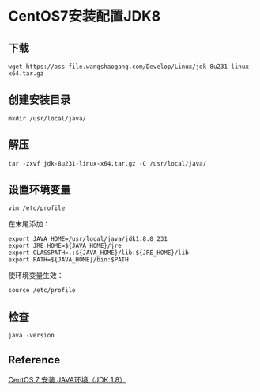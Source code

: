 # CentOS7安装配置JDK8

## 下载

```shell
wget https://oss-file.wangshaogang.com/Develop/Linux/jdk-8u231-linux-x64.tar.gz
```

## 创建安装目录

```shell
mkdir /usr/local/java/
```

## 解压

```shell
tar -zxvf jdk-8u231-linux-x64.tar.gz -C /usr/local/java/
```

## 设置环境变量

```shell
vim /etc/profile
```

在末尾添加：

```
export JAVA_HOME=/usr/local/java/jdk1.8.0_231
export JRE_HOME=${JAVA_HOME}/jre
export CLASSPATH=.:${JAVA_HOME}/lib:${JRE_HOME}/lib
export PATH=${JAVA_HOME}/bin:$PATH
```

使环境变量生效：

```shell
source /etc/profile
```

## 检查

```shell
java -version
```

## Reference
[CentOS 7 安装 JAVA环境（JDK 1.8）](https://www.cnblogs.com/stulzq/p/9286878.html)